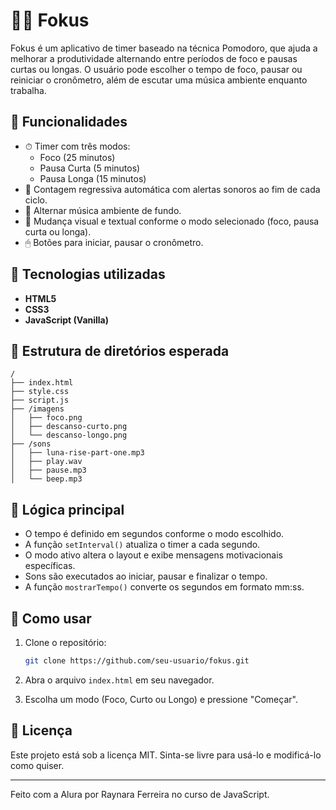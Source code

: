 # 🧘‍♀️ Fokus

Fokus é um aplicativo de timer baseado na técnica Pomodoro, que ajuda a melhorar a produtividade alternando entre períodos de foco e pausas curtas ou longas. O usuário pode escolher o tempo de foco, pausar ou reiniciar o cronômetro, além de escutar uma música ambiente enquanto trabalha.

## 🚀 Funcionalidades

- ⏱ Timer com três modos:
  - Foco (25 minutos)
  - Pausa Curta (5 minutos)
  - Pausa Longa (15 minutos)
- 🔁 Contagem regressiva automática com alertas sonoros ao fim de cada ciclo.
- 🎵 Alternar música ambiente de fundo.
- 🎨 Mudança visual e textual conforme o modo selecionado (foco, pausa curta ou longa).
- 🖱 Botões para iniciar, pausar o cronômetro.

## 🧩 Tecnologias utilizadas

- **HTML5**
- **CSS3**
- **JavaScript (Vanilla)**

## 📁 Estrutura de diretórios esperada

```plaintext
/
├── index.html
├── style.css
├── script.js
├── /imagens
│   ├── foco.png
│   ├── descanso-curto.png
│   └── descanso-longo.png
├── /sons
│   ├── luna-rise-part-one.mp3
│   ├── play.wav
│   ├── pause.mp3
│   └── beep.mp3
```

## 🧠 Lógica principal

- O tempo é definido em segundos conforme o modo escolhido.
- A função `setInterval()` atualiza o timer a cada segundo.
- O modo ativo altera o layout e exibe mensagens motivacionais específicas.
- Sons são executados ao iniciar, pausar e finalizar o tempo.
- A função `mostrarTempo()` converte os segundos em formato mm:ss.



## 📌 Como usar

1. Clone o repositório:
   ```bash
   git clone https://github.com/seu-usuario/fokus.git
   ```

2. Abra o arquivo `index.html` em seu navegador.

3. Escolha um modo (Foco, Curto ou Longo) e pressione "Começar".

## 📄 Licença

Este projeto está sob a licença MIT. Sinta-se livre para usá-lo e modificá-lo como quiser.

---

Feito com a Alura por Raynara Ferreira no curso de JavaScript.